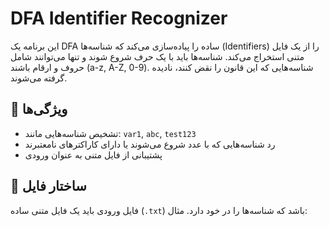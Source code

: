 # DFA Identifier Recognizer

این برنامه یک DFA ساده را پیاده‌سازی می‌کند که شناسه‌ها (Identifiers) را از یک فایل متنی استخراج می‌کند. شناسه‌ها باید با یک حرف شروع شوند و تنها می‌توانند شامل حروف و ارقام باشند (a-z, A-Z, 0-9). شناسه‌هایی که این قانون را نقض کنند، نادیده گرفته می‌شوند.

## 📌 ویژگی‌ها

- تشخیص شناسه‌هایی مانند: `var1`, `abc`, `test123`
- رد شناسه‌هایی که با عدد شروع می‌شوند یا دارای کاراکترهای نامعتبرند
- پشتیبانی از فایل متنی به عنوان ورودی

## 📂 ساختار فایل

فایل ورودی باید یک فایل متنی ساده (`.txt`) باشد که شناسه‌ها را در خود دارد. مثال:


